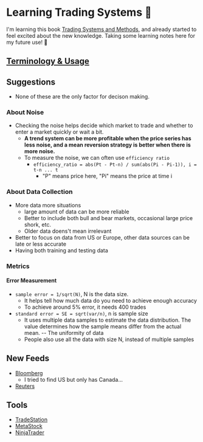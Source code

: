 # Learning Trading Systems 🌺

I'm learning this book [Trading Systems and Methods][1], and already started to feel excited about the new knowledge. Taking some learning notes here for my future use! 💖

## [Terminology & Usage][7]


## Suggestions
* None of these are the only factor for decison making.

### About Noise
* Checking the noise helps decide which market to trade and whether to enter a market quickly or wait a bit.
  * <b>A trend system can be more profitable when the price series has less noise, and a mean reversion strategy is better when there is more noise.</b>
  * To measure the noise, we can often use `efficiency ratio`
    * `efficiency_ratio = abs(Pt - Pt-n) / sum(abs(Pi - Pi-1)), i = t-n ... t`
      * "P" means price here, "Pi" means the price at time i
      
### About Data Collection
* More data more situations
  * large amount of data can be more reliable
  * Better to include both bull and bear markets, occasional large price shork, etc.
  * Older data doens't mean irrelevant
* Better to focus on data from US or Europe, other data sources can be late or less accurate
* Having both training and testing data

### Metrics
#### Error Measurement
* `sample error = 1/sqrt(N)`, N is the data size.
  * It helps tell how much data do you need to achieve enough accuracy
  * To achieve around 5% error, it needs 400 trades
* `standard error = SE = sqrt(var/n)`, n is sample size
  * It uses multiple data samples to estimate the data distribution. The value determines how the sample means differ from the actual mean. -- The uniformity of data
  * People also use all the data with size N, instead of multiple samples


## New Feeds
* [Bloomberg][2]
  * I tried to find US but only has Canada...
* [Reuters][3]

## Tools
* [TradeStation][4]
* [MetaStock][5]
* [NinjaTrader][6]

[1]:https://www.amazon.ca/Trading-Systems-Methods-Perry-Kaufman/dp/1119605350/ref=asc_df_1119605350/?tag=googleshopc0c-20&linkCode=df0&hvadid=378366144916&hvpos=&hvnetw=g&hvrand=7537460615457728344&hvpone=&hvptwo=&hvqmt=&hvdev=c&hvdvcmdl=&hvlocint=&hvlocphy=9001506&hvtargid=pla-834172661206&psc=1
[2]:https://www.bloomberg.com/canada
[3]:https://www.reuters.com/news/us
[4]:https://www.tradestation.com/
[5]:https://www.metastock.com/
[6]:https://ninjatrader.com/
[7]:https://github.com/hanhanwu/readings/blob/master/Trading_Systems/build_common_sense.md
